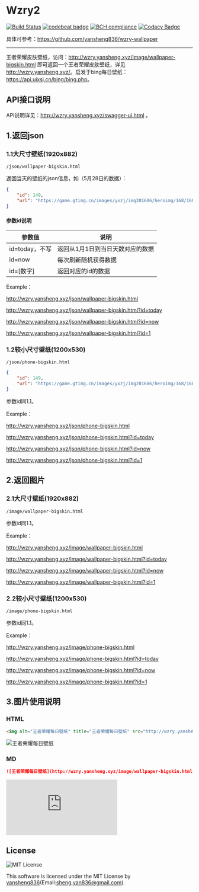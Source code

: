 # Wzry2

[![Build Status](https://travis-ci.org/yansheng836/wzry2.svg?branch=master)](https://travis-ci.org/yansheng836/wzry2)  [![codebeat badge](https://codebeat.co/badges/1fd0a446-fb1a-4d9b-bacd-e9a17041fd8b)](https://codebeat.co/projects/github-com-yansheng836-wzry2-master)  [![BCH compliance](https://bettercodehub.com/edge/badge/yansheng836/wzry2?branch=master)](https://bettercodehub.com/)  [![Codacy Badge](https://app.codacy.com/project/badge/Grade/97b9825a94164e51bf29f3a5e6547796)](https://www.codacy.com/manual/yansheng836/wzry2/dashboard?utm_source=github.com&amp;utm_medium=referral&amp;utm_content=yansheng836/wzry2&amp;utm_campaign=Badge_Grade)

具体可参考：<https://github.com/yansheng836/wzry-wallpaper>

---

王者荣耀皮肤壁纸，访问：<http://wzry.yansheng.xyz/image/wallpaper-bigskin.html> 即可返回一个王者荣耀皮肤壁纸，详见<http://wzry.yansheng.xyz/>。启发于bing每日壁纸：<https://api.uixsj.cn/bing/bing.php>。

## API接口说明

API说明详见：<http://wzry.yansheng.xyz/swagger-ui.html> 。

## 1.返回json

### 1.1大尺寸壁纸(1920x882)

`/json/wallpaper-bigskin.html`

返回当天的壁纸的json信息，如（5月28日的数据）：

```json
{
    "id": 149,
    "url": "https://game.gtimg.cn/images/yxzj/img201606/heroimg/168/168-bigskin-4.jpg"
}
```

#### 参数id说明

| 参数值         | 说明                             |
| -------------- | -------------------------------- |
| id=today，不写 | 返回从1月1日到当日天数对应的数据 |
| id=now         | 每次刷新随机获得数据             |
| id=[数字]      | 返回对应的id的数据               |

Example：

<http://wzry.yansheng.xyz/json/wallpaper-bigskin.html>

<http://wzry.yansheng.xyz/json/wallpaper-bigskin.html?id=today>

<http://wzry.yansheng.xyz/json/wallpaper-bigskin.html?id=now>

<http://wzry.yansheng.xyz/json/wallpaper-bigskin.html?id=1>

### 1.2较小尺寸壁纸(1200x530)

`/json/phone-bigskin.html`

```json
{
    "id": 149,
    "url": "https://game.gtimg.cn/images/yxzj/img201606/heroimg/168/168-bigskin-4.jpg"
}
```

参数id同1.1。

Example：

<http://wzry.yansheng.xyz/json/phone-bigskin.html>

<http://wzry.yansheng.xyz/json/phone-bigskin.html?id=today>

<http://wzry.yansheng.xyz/json/phone-bigskin.html?id=now>

<http://wzry.yansheng.xyz/json/phone-bigskin.html?id=1>

## 2.返回图片

### 2.1大尺寸壁纸(1920x882)

`/image/wallpaper-bigskin.html`

参数id同1.1。

Example：

<http://wzry.yansheng.xyz/image/wallpaper-bigskin.html>

<http://wzry.yansheng.xyz/image/wallpaper-bigskin.html?id=today>

<http://wzry.yansheng.xyz/image/wallpaper-bigskin.html?id=now>

<http://wzry.yansheng.xyz/image/wallpaper-bigskin.html?id=1>

### 2.2较小尺寸壁纸(1200x530)

`/image/phone-bigskin.html`

参数id同1.1。

Example：

<http://wzry.yansheng.xyz/image/phone-bigskin.html>

<http://wzry.yansheng.xyz/image/phone-bigskin.html?id=today>

<http://wzry.yansheng.xyz/image/phone-bigskin.html?id=now>

<http://wzry.yansheng.xyz/image/phone-bigskin.html?id=1>

## 3.图片使用说明

### HTML

```html
<img alt="王者荣耀每日壁纸" title="王者荣耀每日壁纸" src="http://wzry.yansheng.xyz/image/wallpaper-bigskin.html"/>
```

<img alt="王者荣耀每日壁纸" title="王者荣耀每日壁纸" src="http://wzry.yansheng.xyz/image/wallpaper-bigskin.html"/>

### MD

```markdown
![王者荣耀每日壁纸](http://wzry.yansheng.xyz/image/wallpaper-bigskin.html)
```

![王者荣耀每日壁纸](http://wzry.yansheng.xyz/image/wallpaper-bigskin.html)

## License

<div style="text-align:left"><img src="https://img.shields.io/badge/license-MIT-green.svg" alter="MIT License" title="MIT License"/></div>

This software is licensed under the MIT License by [yansheng836](<https://github.com/yansheng836>)(Email:[sheng.yan836@gmail.com](mailto:sheng.yan836@gmail.com)). 